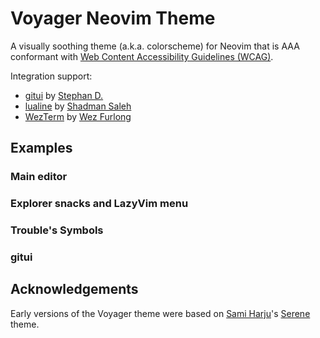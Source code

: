 # Voyager Neovim Theme

A visually soothing theme (a.k.a. colorscheme) for Neovim that is AAA conformant with [Web Content Accessibility Guidelines (WCAG)](https://www.w3.org/TR/WCAG22/).

Integration support:

* [gitui](https://github.com/gitui-org/gitui) by [Stephan D.](https://www.linkedin.com/in/stephandilly/)
* [lualine](https://github.com/nvim-lualine/lualine.nvim) by [Shadman Saleh](https://www.linkedin.com/in/shadman-saleh/)
* [WezTerm](https://wezterm.org/) by [Wez Furlong](https://www.linkedin.com/in/wezfurlong/)

## Examples

### Main editor

### Explorer snacks and LazyVim menu

### Trouble's Symbols

### gitui

## Acknowledgements

Early versions of the Voyager theme were based on [Sami Harju](https://github.com/samharju)'s [Serene](https://github.com/samharju/serene.nvim) theme.
